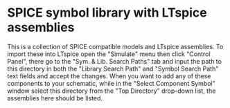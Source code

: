 # SPICE symbol library with LTspice assemblies

This is a collection of SPICE compatible models and LTspice assemblies.
To import these into LTspice open the "Simulate" menu then click "Control Panel",
there go to the "Sym. & Lib. Search Paths" tab and input the path to this directory
in both the "Library Search Path" and "Symbol Search Path" text fields and accept the
changes. When you want to add any of these components to your schematic, while in the
"Select Component Symbol" window select this directory from the "Top Directory" drop-down
list, the assemblies here should be listed.
